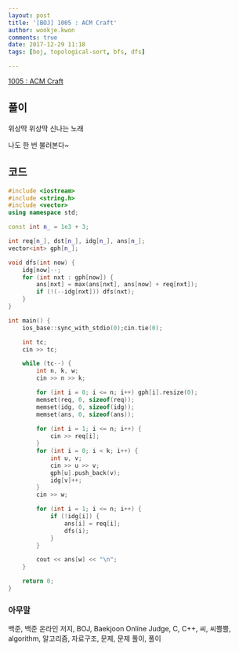 ```yaml
---
layout: post
title: '[BOJ] 1005 : ACM Craft'
author: wookje.kwon
comments: true
date: 2017-12-29 11:18
tags: [boj, topological-sort, bfs, dfs]

---
```


[1005 : ACM Craft](https://www.acmicpc.net/problem/1005)

## 풀이

위상딱 위상딱 신나는 노래

나도 한 번 불러본다~

## 코드

```cpp
#include <iostream>
#include <string.h>
#include <vector>
using namespace std;

const int n_ = 1e3 + 3;

int req[n_], dst[n_], idg[n_], ans[n_];
vector<int> gph[n_];

void dfs(int now) {
	idg[now]--;
	for (int nxt : gph[now]) {
		ans[nxt] = max(ans[nxt], ans[now] + req[nxt]);
		if (!(--idg[nxt])) dfs(nxt);
	}
}

int main() {
	ios_base::sync_with_stdio(0);cin.tie(0);

	int tc;
	cin >> tc;

	while (tc--) {
		int n, k, w;
		cin >> n >> k;

		for (int i = 0; i <= n; i++) gph[i].resize(0);
		memset(req, 0, sizeof(req));
		memset(idg, 0, sizeof(idg));
		memset(ans, 0, sizeof(ans));
		
		for (int i = 1; i <= n; i++) {
			cin >> req[i];
		}
		for (int i = 0; i < k; i++) {
			int u, v;
			cin >> u >> v;
			gph[u].push_back(v);
			idg[v]++;
		}
		cin >> w;

		for (int i = 1; i <= n; i++) {
			if (!idg[i]) {
				ans[i] = req[i];
				dfs(i);
			}
		}

		cout << ans[w] << "\n";
	}

	return 0;
}
```

### 아무말  
백준, 백준 온라인 저지, BOJ, Baekjoon Online Judge, C, C++, 씨, 씨쁠쁠, algorithm, 알고리즘, 자료구조, 문제, 문제 풀이, 풀이